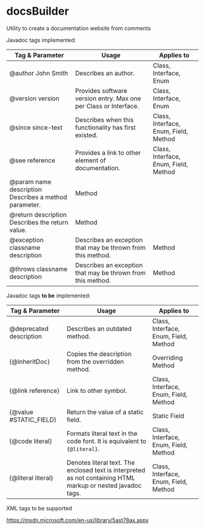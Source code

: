 # docsBuilder
Utility to create a documentation website from comments



Javadoc tags implemented:


| Tag & Parameter | Usage | Applies to |
| --- | --- | --- |
| @author John Smith| Describes an author.| Class, Interface, Enum |
| @version version| Provides software version entry. Max one per Class or Interface. | Class, Interface, Enum |
| @since since-text| Describes when this functionality has first existed. | Class, Interface, Enum, Field, Method |
| @see reference | Provides a link to other element of documentation. | Class, Interface, Enum, Field, Method |
| @param name description	Describes a method parameter. | Method |	
| @return description	Describes the return value. | Method |
| @exception classname description | Describes an exception that may be thrown from this method. | Method |
| @throws classname description | Describes an exception that may be thrown from this method. | Method |


Javadoc tags **to be** implemented:

|Tag & Parameter| Usage | Applies to |
| --- | --- | --- |
| @deprecated description | Describes an outdated method. | Class, Interface, Enum, Field, Method |
| {@inheritDoc} | Copies the description from the overridden method. | Overriding Method |
| {@link reference} | Link to other symbol. | Class, Interface, Enum, Field, Method |	
| {@value #STATIC_FIELD} | Return the value of a static field. | Static Field |
| {@code literal} | Formats literal text in the code font. It is equivalent to <code>{@literal}</code>. | Class, Interface, Enum, Field, Method |
| {@literal literal} | Denotes literal text. The enclosed text is interpreted as not containing HTML markup or nested javadoc tags. | Class, Interface, Enum, Field, Method |

XML tags to be supported

https://msdn.microsoft.com/en-us/library/5ast78ax.aspx

